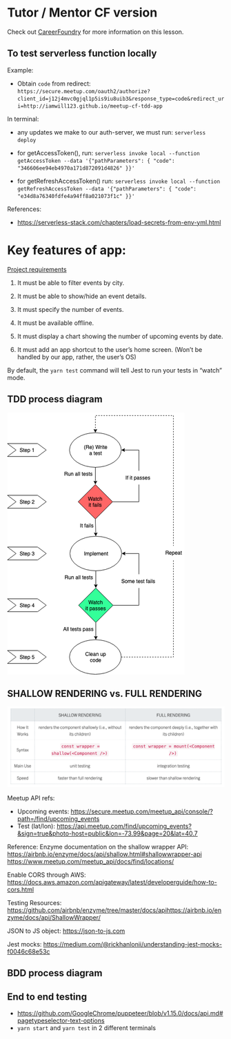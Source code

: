 # Tutor / Mentor CF version

Check out [CareerFoundry](https://careerfoundry.com/) for more information on
this lesson.

## To test serverless function locally

Example:

- Obtain `code` from redirect:
  `https://secure.meetup.com/oauth2/authorize?client_id=j12j4mvc0gjql1p5is9iu8uib3&response_type=code&redirect_uri=http://iamwill123.github.io/meetup-cf-tdd-app`

In terminal:

- any updates we make to our auth-server, we must run: `serverless deploy`
- for getAccessToken(), run:
  `serverless invoke local --function getAccessToken --data '{"pathParameters": { "code": "346606ee94eb4970a171d872091d4826" }}'`

- for getRefreshAccessToken() run:
  `serverless invoke local --function getRefreshAccessToken --data '{"pathParameters": { "code": "e34d8a76340fdfe4a94ff8a021073f1c" }}'`

References:

- https://serverless-stack.com/chapters/load-secrets-from-env-yml.html

# Key features of app:

[Project requirements](https://images.careerfoundry.com/public/courses/fullstack-immersion/A4/Full-Stack%20Immersion%20Achievement%204%20Project%20Brief%20-%20Meetup%20App.pdf)

1. It must be able to filter events by city.
2. It must be able to show/hide an event details.
3. It must specify the number of events.

4. It must be available offline.
5. It must display a chart showing the number of upcoming events by date.

6. It must add an app shortcut to the user’s home screen. (Won’t be handled by
   our app, rather, the user’s OS)

By default, the `yarn test` command will tell Jest to run your tests in “watch”
mode.

## TDD process diagram

![TDD process diagram](./image-resources/TDD_ProcessDiagram.png)

## SHALLOW RENDERING vs. FULL RENDERING

![SHALLOW RENDERING vs. FULL RENDERING](./image-resources/shallowVsFullEnzymeTesting.png)

Meetup API refs:
- Upcoming events: https://secure.meetup.com/meetup_api/console/?path=/find/upcoming_events
- Test (lat/lon): https://api.meetup.com/find/upcoming_events?&sign=true&photo-host=public&lon=-73.99&page=20&lat=40.7

Reference: Enzyme documentation on the shallow wrapper API:
https://airbnb.io/enzyme/docs/api/shallow.html#shallowwrapper-api
https://www.meetup.com/meetup_api/docs/find/locations/

Enable CORS through AWS:
https://docs.aws.amazon.com/apigateway/latest/developerguide/how-to-cors.html

Testing Resources:
https://github.com/airbnb/enzyme/tree/master/docs/apihttps://airbnb.io/enzyme/docs/api/ShallowWrapper/

JSON to JS object:
https://json-to-js.com

Jest mocks:
https://medium.com/@rickhanlonii/understanding-jest-mocks-f0046c68e53c

## BDD process diagram

## End to end testing
- https://github.com/GoogleChrome/puppeteer/blob/v1.15.0/docs/api.md#pagetypeselector-text-options
- `yarn start` and `yarn test` in 2 different terminals